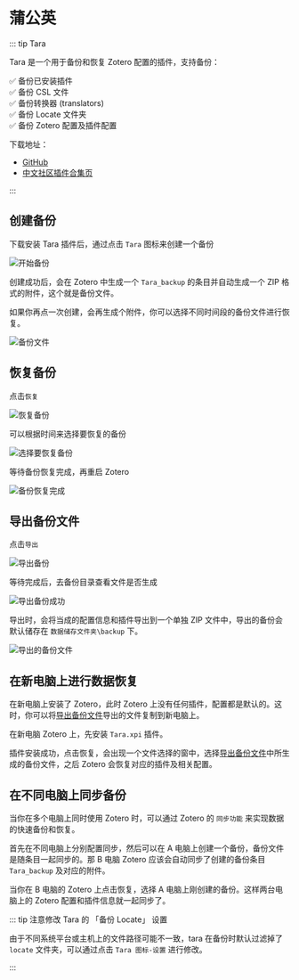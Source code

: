 # 蒲公英

::: tip Tara

Tara 是一个用于备份和恢复 Zotero 配置的插件，支持备份：

✅ 备份已安装插件  
✅ 备份 CSL 文件  
✅ 备份转换器 (translators)  
✅ 备份 Locate 文件夹  
✅ 备份 Zotero 配置及插件配置

下载地址：

- [GitHub](https://github.com/l0o0/tara)
- [中文社区插件合集页](https://zotero-chinese.com/plugins/#search=蒲公英)

:::

## 创建备份

下载安装 Tara 插件后，通过点击 `Tara` 图标来创建一个备份

![开始备份](../../assets/images/zotero-plugin-tara/Tara-创建备份.png)

创建成功后，会在 Zotero 中生成一个 `Tara_backup` 的条目并自动生成一个 ZIP 格式的附件，这个就是备份文件。

如果你再点一次创建，会再生成个附件，你可以选择不同时间段的备份文件进行恢复。

![备份文件](../../assets/images/zotero-plugin-tara/Tara-备份文件.png)

## 恢复备份

点击`恢复`

![恢复备份](../../assets/images/zotero-plugin-tara/Tara-恢复备份.png)

可以根据时间来选择要恢复的备份

![选择要恢复备份](../../assets/images/zotero-plugin-tara/Tara-选择要恢复的备份.png)

等待备份恢复完成，再重启 Zotero

![备份恢复完成](../../assets/images/zotero-plugin-tara/Tara-备份恢复完成.png)

## 导出备份文件

点击`导出`

![导出备份](../../assets/images/zotero-plugin-tara/Tara-导出备份.png)

等待完成后，去备份目录查看文件是否生成

![导出备份成功](../../assets/images/zotero-plugin-tara/Tara-导出备份成功.png)

导出时，会将当成的配置信息和插件导出到一个单独 ZIP 文件中，导出的备份会默认储存在 `数据储存文件夹\backup` 下。

![导出的备份文件](../../assets/images/zotero-plugin-tara/Tara-导出的备份.png)

## 在新电脑上进行数据恢复

在新电脑上安装了 Zotero，此时 Zotero 上没有任何插件，配置都是默认的。这时，你可以将[导出备份文件](#导出备份文件)导出的文件复制到新电脑上。

在新电脑 Zotero 上，先安装 `Tara.xpi` 插件。

插件安装成功，点击恢复，会出现一个文件选择的窗中，选择[导出备份文件](#导出备份文件)中所生成的备份文件，之后 Zotero 会恢复对应的插件及相关配置。

## 在不同电脑上同步备份

当你在多个电脑上同时使用 Zotero 时，可以通过 Zotero 的 `同步功能` 来实现数据的快速备份和恢复。

首先在不同电脑上分别配置同步，然后可以在 A 电脑上创建一个备份，备份文件是随条目一起同步的。那 B 电脑 Zotero 应该会自动同步了创建的备份条目 `Tara_backup` 及对应的附件。

当你在 B 电脑的 Zotero 上点击恢复，选择 A 电脑上刚创建的备份。这样两台电脑上的 Zotero 配置和插件信息就一起同步了。

::: tip 注意修改 Tara 的 「备份 Locate」 设置

由于不同系统平台或主机上的文件路径可能不一致，tara 在备份时默认过滤掉了 `locate` 文件夹，可以通过点击 `Tara 图标-设置` 进行修改。

:::
